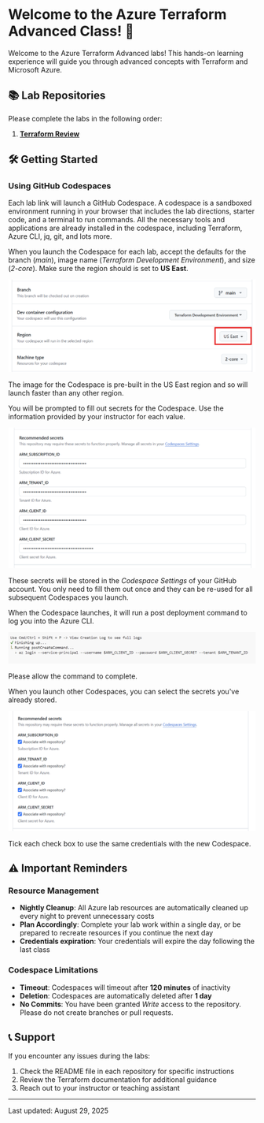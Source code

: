 # Welcome to the Azure Terraform Advanced Class! 🚀

Welcome to the Azure Terraform Advanced labs! This hands-on learning experience will guide you through advanced concepts with Terraform and Microsoft Azure.

## 📚 Lab Repositories

Please complete the labs in the following order:

1. **[Terraform Review]()**

## 🛠️ Getting Started

### Using GitHub Codespaces

Each lab link will launch a GitHub Codespace. A codespace is a sandboxed environment running in your browser that includes the lab directions, starter code, and a terminal to run commands. All the necessary tools and applications are already installed in the codespace, including Terraform, Azure CLI, jq, git, and lots more.

When you launch the Codespace for each lab, accept the defaults for the branch (*main*), image name (*Terraform Development Environment*), and size (*2-core*). Make sure the region should is set to **US East**.

![Region selection screenshot](./images/region.png)

The image for the Codespace is pre-built in the US East region and so will launch faster than any other region.

You will be prompted to fill out secrets for the Codespace. Use the information provided by your instructor for each value.

![Secrets input screenshot](./images/secrets.png)

These secrets will be stored in the *Codespace Settings* of your GitHub account. You only need to fill them out once and they can be re-used for all subsequent Codespaces you launch.

When the Codespace launches, it will run a post deployment command to log you into the Azure CLI.

![Azure login screenshot](./images/azlogin.png)

Please allow the command to complete.

When you launch other Codespaces, you can select the secrets you've already stored.

![Reuse secrets screenshot](./images/use_secrets.png)

Tick each check box to use the same credentials with the new Codespace.

## ⚠️ Important Reminders

### Resource Management

- **Nightly Cleanup**: All Azure lab resources are automatically cleaned up every night to prevent unnecessary costs
- **Plan Accordingly**: Complete your lab work within a single day, or be prepared to recreate resources if you continue the next day
- **Credentials expiration**: Your credentials will expire the day following the last class

### Codespace Limitations

- **Timeout**: Codespaces will timeout after **120 minutes** of inactivity
- **Deletion**: Codespaces are automatically deleted after **1 day**
- **No Commits**: You have been granted *Write* access to the repository. Please do not create branches or pull requests.

## 📞 Support

If you encounter any issues during the labs:

1. Check the README file in each repository for specific instructions
2. Review the Terraform documentation for additional guidance
3. Reach out to your instructor or teaching assistant

---

Last updated: August 29, 2025
